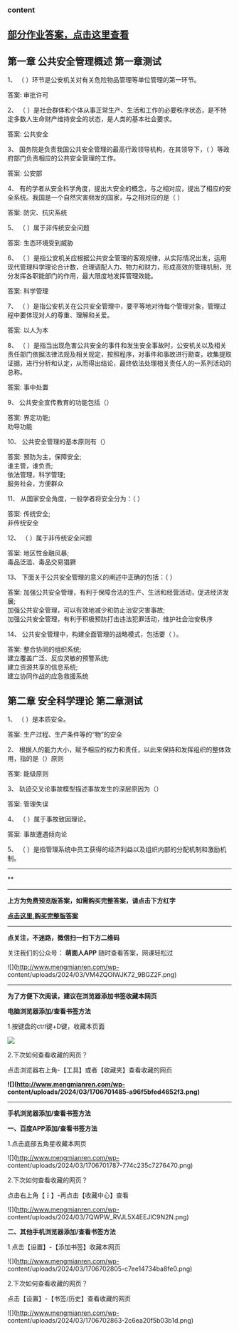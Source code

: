 ### content

## [部分作业答案，点击这里查看](http://mooc.mengmianren.com/mooc/340135.html)

## 第一章 公共安全管理概述 第一章测试

1、 （       ）环节是公安机关对有关危险物品管理等单位管理的第一环节。

答案: 审批许可  

2、 （    ）是社会群体和个体从事正常生产、生活和工作的必要秩序状态，是不特定多数人生命财产维持安全的状态，是人类的基本社会要求。

答案: 公共安全

3、 国务院是负责我国公共安全管理的最高行政领导机构，在其领导下，（ ）等政府部门负责相应的公共安全管理的工作。

答案: 公安部

4、 有的学者从安全科学角度，提出大安全的概念，与之相对应，提出了相应的安全系统。我国是一个自然灾害频发的国家，与之相对应的是（    ）

答案: 防灾、抗灾系统

5、 （    ）属于非传统安全问题

答案: 生态环境受到威胁

6、 （
）是指公安机关应根据公共安全管理的客观规律，从实际情况出发，运用现代管理科学理论合计数，合理调配人力、物力和财力，形成高效的管理机制，充分发挥各职能部门的作用，最大限度地发挥管理效能。

答案: 科学管理

7、 （   ）是指公安机关在公共安全管理中，要平等地对待每个管理对象，管理过程中要体现对人的尊重、理解和关爱。

答案: 以人为本

8、 （
）是指当出现危害公共安全的事件和发生安全事故时，公安机关以及相关责任部门依据法律法规及相关规定，按照程序，对事件和事故进行勘查，收集提取证据，进行分析和认定，从而得出结论，最终依法处理相关责任人的一系列活动的总称。

答案: 事中处置

9、 公共安全宣传教育的功能包括（）

答案: 界定功能;  
劝导功能

10、 公共安全管理的基本原则有（）

答案: 预防为主，保障安全;  
谁主管，谁负责;  
依法管理，科学管理;  
服务社会，方便群众

11、 从国家安全角度，一般学者将安全分为：（    ）

答案: 传统安全;  
非传统安全

12、 （    ）属于非传统安全问题

答案: 地区性金融风暴;  
毒品泛滥、毒品交易猖獗

13、 下面关于公共安全管理的意义的阐述中正确的包括：（     ）

答案: 加强公共安全管理，有利于保障合法的生产、生活和经营活动，促进经济发展;  
加强公共安全管理，可以有效地减少和防止治安灾害事故;  
加强公共安全管理，有利于积极预防打击违法犯罪活动，维护社会治安秩序

14、 公共安全管理中，构建全面管理的战略模式，包括要（    ）。

答案: 整合协同的组织系统;  
建立覆盖广泛、反应灵敏的预警系统;  
建立资源共享的信息系统;  
建立协同作战的应急救援系统

##

## 第二章 安全科学理论 第二章测试

1、 （    ）是本质安全。

答案: 生产过程、生产条件等的“物”的安全

2、 根据人的能力大小，赋予相应的权力和责任，以此来保持和发挥组织的整体效用，指的是（）原则

答案: 能级原则

3、 轨迹交叉论事故模型描述事故发生的深层原因为（）

答案: 管理失误

4、 （   ）属于事故致因理论。

答案: 事故遭遇倾向论

5、 （    ）是指管理系统中员工获得的经济利益以及组织内部的分配机制和激励机制。

* * *

**

* * *

**上方为免费预览版答案，如需购买完整答案，请点击下方红字**

[**点击这里,购买完整版答案**](http://mooc.mengmianren.com/mooc2/106443.html)

* * *

**点关注，不迷路，微信扫一扫下方二维码**

关注我们的公众号： **萌面人APP** 随时查看答案，网课轻松过

![](http://www.mengmianren.com/wp-
content/uploads/2024/03/VM4ZQOIWJK72_9BGZ2F.png)

* * *

**为了方便下次阅读，建议在浏览器添加书签收藏本网页**

**电脑浏览器添加/查看书签方法**

1.按键盘的ctrl键+D键，收藏本页面

![](http://www.mengmianren.com/wp-content/uploads/2024/03/AF9T_JKKHAJN.png)

2.下次如何查看收藏的网页？

点击浏览器右上角-【工具】或者【收藏夹】查看收藏的网页

**![](http://www.mengmianren.com/wp-
content/uploads/2024/03/1706701485-a96f5bfed4652f3.png)**

* * *

**手机浏览器添加/查看书签方法**

**一、百度APP添加/查看书签方法**

1.点击底部五角星收藏本网页

![](http://www.mengmianren.com/wp-
content/uploads/2024/03/1706701787-774c235c7276470.png)

2.下次如何查看收藏的网页？

点击右上角【┇】-再点击【收藏中心】查看

![](http://www.mengmianren.com/wp-
content/uploads/2024/03/7QWPW_RVJL5X4EEJIC9N2N.png)

**二、其他手机浏览器添加/查看书签方法**

1.点击【设置】-【添加书签】收藏本网页

![](http://www.mengmianren.com/wp-
content/uploads/2024/03/1706702805-c7ee14734ba8fe0.png)

2.下次如何查看收藏的网页？

点击【设置】-【书签/历史】查看收藏的网页

![](http://www.mengmianren.com/wp-
content/uploads/2024/03/1706702863-2c6ea20f5b03b1d.png)

